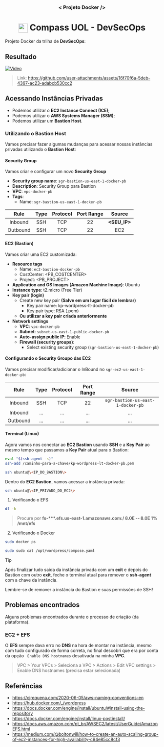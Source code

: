 <h3 align="center">< Projeto Docker /></h3>

<h1 align="center">
    <img align="center" src="https://logospng.org/download/uol/logo-uol-icon-256.png" width="30" height="30" /> Compass UOL - DevSecOps
</h1>

Projeto Docker da trilha de **DevSecOps**:

## Resultado

[![Video](https://github.com/user-attachments/assets/16f70f6a-5deb-4367-ac23-adabcb530cc2)](https://github.com/user-attachments/assets/16f70f6a-5deb-4367-ac23-adabcb530cc2)

> Link: https://github.com/user-attachments/assets/16f70f6a-5deb-4367-ac23-adabcb530cc2

## Acessando Instâncias Privadas

- Podemos utilizar o **EC2 Instance Connect (ICE)**;
- Podemos utilizar o **AWS Systems Manager (SSM)**;
- Podemos utilizar um **Bastion Host**.

### Utilizando o Bastion Host

Vamos precisar fazer algumas mudanças para acessar nossas instâncias privadas utilizando o **Bastion Host**:

#### Security Group

Vamos criar e configurar um novo **Security Group**

- **Security group name**: `sgr-bastion-us-east-1-docker-pb`
- **Description**: Security Group para Bastion
- **VPC**: `vpc-docker-pb`
- **Tags**:
  - Name: `sgr-bastion-us-east-1-docker-pb`

|   Rule   | Type | Protocol | Port Range |     Source     |
| :------: | :--: | :------: | :--------: | :------------: |
| Inbound  | SSH  |   TCP    |     22     | **\<SEU_IP\>** |
| Outbound | SSH  |   TCP    |     22     |      EC2       |

#### EC2 (Bastion)

Vamos criar uma EC2 customizada:

- **Resource tags**
  - Name: `ec2-bastion-docker-pb`
  - CostCenter: \<PB_COSTCENTER\>
  - Project: \<PB_PROJECT\>
- **Application and OS Images (Amazon Machine Image)**: Ubuntu
- **Instance type**: t2.micro (Free Tier)
- **Key pair (login)**
  - Create new key pair **(Salve em um lugar fácil de lembrar)**
    - Key pair name: kp-wordpress-lt-docker-pb
    - Key pair type: RSA (.pem)
  - **Ou utilizar a key pair criada anteriormente**
- **Network settings**
  - **VPC**: `vpc-docker-pb`
  - **Subnet**: `subnet-us-east-1-public-docker-pb`
  - **Auto-assign public IP**: Enable
  - **Firewall (security groups)**:
    - Select existing security group (`sgr-bastion-us-east-1-docker-pb`)

#### Configurando o Security Groupo das EC2

Vamos precisar modificar/adicionar o InBound no `sgr-ec2-us-east-1-docker-pb`:

|   Rule   | Type | Protocol | Port Range |              Source               |
| :------: | :--: | :------: | :--------: | :-------------------------------: |
| Inbound  | SSH  |   TCP    |     22     | `sgr-bastion-us-east-1-docker-pb` |
| Inbound  | ...  |   ...    |    ...     |                ...                |
| Outbound | ...  |   ...    |    ...     |                ...                |

#### Terminal (Linux)

Agora vamos nos conectar ao **EC2 Bastion** usando **SSH** e a **Key Pair** ao mesmo tempo que passamos a **Key Pair** atual para o Bastion:

```bash
eval "$(ssh-agent -s)"
ssh-add /caminho-para-a-chave/kp-wordpress-lt-docker-pb.pem
```

```bash
ssh ubuntu@\<IP_DO_BASTION\>
```

Dentro do **EC2 Bastion**, vamos acessar a instância privada:

```bash
ssh ubuntu@\<IP_PRIVADO_DO_EC2\>
```

1. Verificando o EFS

```bash
df -h
```

> Procure por **fs-\*\*\*.efs.us-east-1.amazonaws.com:/ 8.0E -- 8.0E 1% /mnt/efs**

2. Verificando o Docker

```bash
sudo docker ps
```

```bash
sudo sudo cat /opt/wordpress/compose.yaml
```

> [!TIP]
> Após finalizar tudo saida da instância privada com um **exit** e depois do Bastion com outro **exit**, feche o terminal atual para remover o **ssh-agent** com a chave da instância.
>
> Lembre-se de remover a instância do Bastion e suas permissões de SSH!

## Problemas encontrados

Alguns problemas encontrados durante o processo de criação (da plataforma).

### EC2 + EFS

O **EFS** sempre dava erro no **DNS** na hora de montar na instância, mesmo com tudo configurado de forma correta, no final descobri que era por conta da opção `
Enable DNS hostnames` desativada na minha **VPC**.

> VPC > Your VPCs > Seleciona a VPC > Actions > Edit VPC settings > Enable DNS hostnames (precisa estar selecionada)

## Referências

- https://cjrequena.com/2020-06-05/aws-naming-conventions-en
- https://hub.docker.com/_/wordpress
- https://docs.docker.com/engine/install/ubuntu/#install-using-the-repository
- https://docs.docker.com/engine/install/linux-postinstall/
- https://docs.aws.amazon.com/pt_br/AWSEC2/latest/UserGuide/AmazonEFS.html
- https://medium.com/@boltonwill/how-to-create-an-auto-scaling-group-of-ec2-instances-for-high-availability-c94e85cc8cf3

